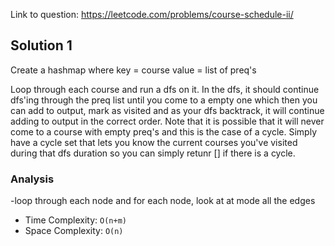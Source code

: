 Link to question: https://leetcode.com/problems/course-schedule-ii/

## Solution 1

Create a hashmap where
key = course
value = list of preq's

Loop through each course and run a dfs on it. In the dfs, it should continue dfs'ing through the preq list until you come to a empty one which then you can add to output, mark as visited and as your dfs backtrack, it will continue adding to output in the correct order. Note that it is possible that it will never come to a course with empty preq's and this is the case of a cycle. Simply have a cycle set that lets you know the current courses you've visited during that dfs duration so you can simply retunr [] if there is a cycle.

### Analysis

-loop through each node and for each node, look at at mode all the edges

- Time Complexity: `O(n+m)`
- Space Complexity: `O(n)`
